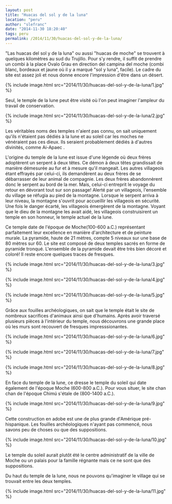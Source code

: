 ```yaml
---
layout: post
title: "Huacas del sol y de la luna"
location: "peru"
author: "slefranc"
date: "2014-11-30 18:20:40"
tags: peru
permalink: /2014/11/30/huacas-del-sol-y-de-la-luna/
---
```

"Las huacas del sol y de la luna" ou aussi "huacas de moche" se trouvent à quelques kilomètres au sud du Trujillo. Pour s'y rendre, il suffit de prendre un combi à la place Ovalo Grau en direction del campina del moche (combi blanc, bordeaux et jaune où il y a marqué "sol y luna", facile). Le cadre du site est assez joli et nous donne encore l'impression d'être dans un désert. 

{% include image.html src="2014/11/30/huacas-del-sol-y-de-la-luna/1.jpg" %}

Seul, le temple de la lune peut être visité où l'on peut imaginer l'ampleur du travail de conservation.

{% include image.html src="2014/11/30/huacas-del-sol-y-de-la-luna/2.jpg" %}

Les véritables noms des temples n'aient pas connu, on sait uniquement qu'ils n'étaient pas dédiés à la lune et au soleil car les moches ne vénéraient pas ces dieux. Ils seraient probablement dédiés à d'autres divinités, comme Ai-Apaec .

L'origine du temple de la lune est issue d'une légende où deux frères adoptèrent un serpent à deux têtes. Ce démon à deux têtes grandissait de manière démesurée au fur et à mesure qu'il mangeait. Les autres villageois étant effrayés par celui-ci, ils demandèrent au deux frères de se débarrasser de leur animal de compagnie. Les deux frères abandonnèrent donc le serpent au bord de la mer. Mais, celui-ci entreprit le voyage du retour en dévorant tout sur son passage! Alerté par un villageois, l'ensemble du village se réfugia au pied de la montagne. Lorsque le serpent arriva à leur niveau, la montagne s'ouvrit pour accueillir les villageois en sécurité. Une fois le danger écarté, les villageois émergèrent de la montagne. Voyant que le dieu de la montagne les avait aidé, les villageois construisirent un temple en son honneur, le temple actuel de la lune.

Ce temple date de l'époque de Moche(100-600 a.C.) représentant parfaitement leur excellence en manière d'architecture et de peinture murale. La pyramide, haute de 21 mètres, compte 5 niveaux sur une base de 80 mètres sur 60. Le site est composé de deux temples sacrés en forme de pyramide tronqué. L'ensemble de la pyramide devait être très bien décoré et coloré! Il reste encore quelques traces de fresques.

{% include image.html src="2014/11/30/huacas-del-sol-y-de-la-luna/3.jpg" %}

{% include image.html src="2014/11/30/huacas-del-sol-y-de-la-luna/4.jpg" %}

{% include image.html src="2014/11/30/huacas-del-sol-y-de-la-luna/5.jpg" %}

Grâce aux fouilles archéologiques, on sait que le temple était le site de nombreux sacrifices d'animaux ainsi que d'humains.
Après avoir traversé plusieurs pièces à l'intérieur du temple, nous découvrons une grande place où les murs sont recouvert de fresques impresssionantes.

{% include image.html src="2014/11/30/huacas-del-sol-y-de-la-luna/6.jpg" %}

{% include image.html src="2014/11/30/huacas-del-sol-y-de-la-luna/7.jpg" %}

{% include image.html src="2014/11/30/huacas-del-sol-y-de-la-luna/8.jpg" %}

En face du temple de la lune, ce dresse le temple du soleil qui date également de l'époque Moche (600-800 a.C.). Pour vous situer, le site chan chan de l'époque Chimú s'étale de (800-1400 a.C.).

{% include image.html src="2014/11/30/huacas-del-sol-y-de-la-luna/9.jpg" %}

Cette construction en adobe est une de plus grande d'Amérique pré-hispanique. Les fouilles archéologiques n'ayant pas commencé, nous savons peu de choses ou que des suppositions.

{% include image.html src="2014/11/30/huacas-del-sol-y-de-la-luna/10.jpg" %}

Le temple du soleil aurait plutôt été le centre administratif de la ville de Moche ou un palais pour la famille régnante mais ce ne sont que des suppositions.

Du haut du temple de la lune, nous ne pouvons qu'imaginer le village qui se trouvait entre les deux temples.

{% include image.html src="2014/11/30/huacas-del-sol-y-de-la-luna/11.jpg" %}
